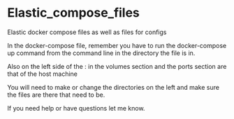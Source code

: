 # Elastic_compose_files
Elastic docker compose files as well as files for configs

In the docker-compose file, remember you have to run the docker-compose up command from the command line in the directory the file is in.

Also on the left side of the : in the volumes section and the ports section are that of the host machine

You will need to make or change the directories on the left and make sure the files are there that need to be.

If you need help or have questions let me know.
